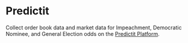# Predictit

Collect order book data and market data for Impeachment, Democratic Nominee, and General Election odds on the [Predictit Platform](https://www.predictit.org/).
